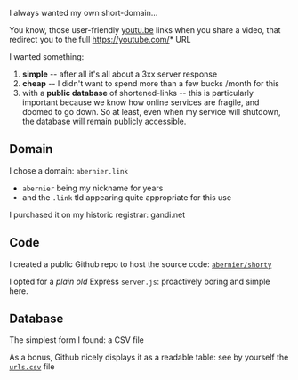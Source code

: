 I always wanted my own short-domain...

You know, those user-friendly [youtu.be](http://youtu.be) links when you share a video, that redirect you to the full https://youtube.com/*  URL

I wanted something:
1. **simple** -- after all it's all about a 3xx server response
2. **cheap** -- I didn't want to spend more than a few bucks /month for this
3. with a **public database** of shortened-links -- this is particularly important because we know how online services are fragile, and doomed to go down. So at least, even when my service will shutdown, the database will remain publicly accessible.

## Domain

I chose a domain: `abernier.link`

- `abernier` being my nickname for years
- and the `.link` tld appearing quite appropriate for this use

I purchased it on my historic registrar: gandi.net

## Code

I created a public Github repo to host the source code: [`abernier/shorty`](https://github.com/abernier/shorty)

I opted for a _plain old_ Express `server.js`: proactively boring and simple here.

## Database

The simplest form I found: a CSV file

As a bonus, Github nicely displays it as a readable table: see by yourself the [`urls.csv`](https://github.com/abernier/shorty/blob/main/urls.csv) file
